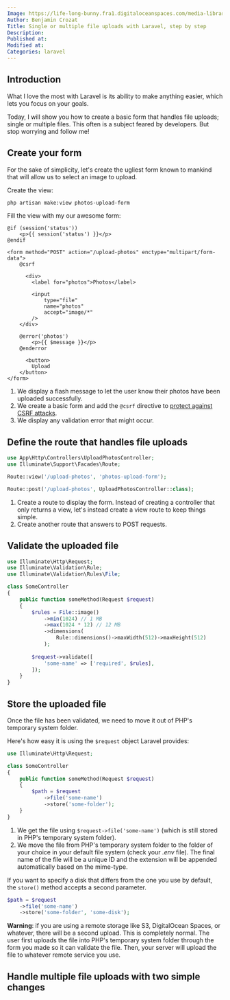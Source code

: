 ```yaml
---
Image: https://life-long-bunny.fra1.digitaloceanspaces.com/media-library/production/199/1CNkzVv7g5MYP5B4g5JdY4xXmsKFiZ-metaZmlsZS11cGxvYWRzLmpwZw%3D%3D-.jpg
Author: Benjamin Crozat
Title: Single or multiple file uploads with Laravel, step by step
Description: 
Published at: 
Modified at: 
Categories: laravel
---
```


## Introduction

What I love the most with Laravel is its ability to make anything easier, which lets you focus on your goals.

Today, I will show you how to create a basic form that handles file uploads; single or multiple files. This often is a subject feared by developers. But stop worrying and follow me!

## Create your form

For the sake of simplicity, let's create the ugliest form known to mankind that will allow us to select an image to upload.

Create the view:

```bash
php artisan make:view photos-upload-form
```

Fill the view with my our awesome form:

```blade
@if (session('status'))
    <p>{{ session('status') }}</p>
@endif

<form method="POST" action="/upload-photos" enctype="multipart/form-data">
    @csrf

	  <div>
        <label for="photos">Photos</label>

        <input
            type="file"
            name="photos"
            accept="image/*"
        />
    </div>

    @error('photos')
        <p>{{ $message }}</p>
    @enderror

	  <button>
        Upload
    </button>
</form>
```

1. We display a flash message to let the user know their photos have been uploaded successfully.
2. We create a basic form and add the `@csrf` directive to [protect against CSRF attacks](/419-page-expired-laravel).
3. We display any validation error that might occur.

## Define the route that handles file uploads

```php
use App\Http\Controllers\UploadPhotosController;
use Illuminate\Support\Facades\Route;

Route::view('/upload-photos', 'photos-upload-form');

Route::post('/upload-photos', UploadPhotosController::class);

```

1. Create a route to display the form. Instead of creating a controller that only returns a view, let's instead create a view route to keep things simple.
2. Create another route that answers to POST requests.

## Validate the uploaded file

```php
use Illuminate\Http\Request;
use Illuminate\Validation\Rule;
use Illuminate\Validation\Rules\File;

class SomeController
{
	public function someMethod(Request $request)
	{
		$rules = File::image()
			->min(1024) // 1 MB
			->max(1024 * 12) // 12 MB
			->dimensions(
				Rule::dimensions()->maxWidth(512)->maxHeight(512)
			);
		
		$request->validate([
			'some-name' => ['required', $rules],
		]);
	}
}
```

## Store the uploaded file

Once the file has been validated, we need to move it out of PHP's temporary system folder.

Here's how easy it is using the `$request` object Laravel provides:

```php
use Illuminate\Http\Request;

class SomeController
{
	public function someMethod(Request $request)
	{
		$path = $request
			->file('some-name')
			->store('some-folder');
	}
}
```

1. We get the file using `$request->file('some-name')` (which is still stored in PHP's temporary system folder).
2. We move the file from PHP's temporary system folder to the folder of your choice in your default file system (check your *.env* file). The final name of the file will be a unique ID and the extension will be appended automatically based on the mime-type.

If you want to specify a disk that differs from the one you use by default, the `store()` method accepts a second parameter.

```php
$path = $request
	->file('some-name')
	->store('some-folder', 'some-disk');
```

**Warning**: if you are using a remote storage like S3, DigitalOcean Spaces, or whatever, there will be a second upload. This is completely normal. The user first uploads the file into PHP's temporary system folder through the form you made so it can validate the file. Then, your server will upload the file to whatever remote service you use.

## Handle multiple file uploads with two simple changes